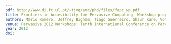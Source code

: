 ```yaml
---
pdf: http://www.di.fc.ul.pt/~tjvg/amc/phd/files/fapc_wp.pdf
title: Frontiers in Accesibility for Pervasive Computing  Workshop proposal
authors: Mario Romero, Jeffrey Bigham, Tiago Guerreiro, Shaun Kane, Votis Konstantinos, Sergio Mascetti, Caleb Southern, Gottfried Zimmermann
venue: Pervasive 2012 Workshops: Tenth International Conference on Pervasive Computing, Newcastle, UK, June 2012
year: 2012
doi: 
---
```

